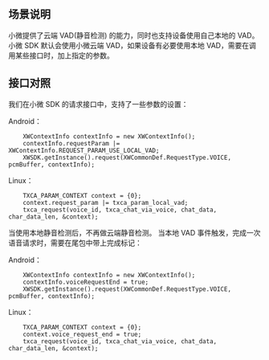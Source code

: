 ## 场景说明
小微提供了云端 VAD(静音检测) 的能力，同时也支持设备使用自己本地的 VAD。
小微 SDK 默认会使用小微云端 VAD，如果设备有必要使用本地 VAD，需要在调用某些接口时，加上指定的参数。

## 接口对照
我们在小微 SDK 的请求接口中，支持了一些参数的设置：

Android：
```
    XWContextInfo contextInfo = new XWContextInfo();
    contextInfo.requestParam |= XWContextInfo.REQUEST_PARAM_USE_LOCAL_VAD;
    XWSDK.getInstance().request(XWCommonDef.RequestType.VOICE, pcmBuffer, contextInfo);
```
Linux：
```
    TXCA_PARAM_CONTEXT context = {0};
    context.request_param |= txca_param_local_vad;
    txca_request(voice_id, txca_chat_via_voice, chat_data, char_data_len, &context);
```
当使用本地静音检测后，不再做云端静音检测。
当本地 VAD 事件触发，完成一次语音请求时，需要在尾包中带上完成标记：

Android：
```
    XWContextInfo contextInfo = new XWContextInfo();
    contextInfo.voiceRequestEnd = true;
    XWSDK.getInstance().request(XWCommonDef.RequestType.VOICE, pcmBuffer, contextInfo);
```
Linux：
```
    TXCA_PARAM_CONTEXT context = {0};
    context.voice_request_end = true;
    txca_request(voice_id, txca_chat_via_voice, chat_data, char_data_len, &context);
```
